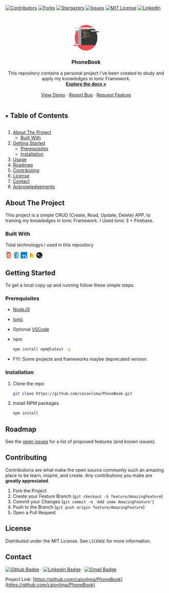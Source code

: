 [![Contributors][contributors-shield]][contributors-url]
[![Forks][forks-shield]][forks-url]
[![Stargazers][stars-shield]][stars-url]
[![Issues][issues-shield]][issues-url]
[![MIT License][license-shield]][license-url]
[![LinkedIn][linkedin-shield]][linkedin-url]



<!-- PROJECT LOGO -->
<br />
<p align="center">
  <a href="https://github.com/caiovlima/PhoneBook">
    <img src="images/logo.png" alt="Logo" width="80" height="80">
  </a>

  <h3 align="center">PhoneBook</h3>

  <p align="center">
    This repository contains a personal project i've been created to study and apply my knowledges in Ionic Framework.
    <br />
    <a href="https://github.com/caiovlima/PhoneBook"><strong>Explore the docs »</strong></a>
    <br />
    <br />
    <a href="https://github.com/caiovlima/PhoneBook">View Demo</a>
    ·
    <a href="https://github.com/caiovlima/PhoneBook/issues">Report Bug</a>
    ·
    <a href="https://github.com/caiovlima/PhoneBook/issues">Request Feature</a>
  </p>
</p>



<!-- TABLE OF CONTENTS -->
<details open="open">
  <summary><h2 style="display: inline-block">Table of Contents</h2></summary>
  <ol>
    <li>
      <a href="#about-the-project">About The Project</a>
      <ul>
        <li><a href="#built-with">Built With</a></li>
      </ul>
    </li>
    <li>
      <a href="#getting-started">Getting Started</a>
      <ul>
        <li><a href="#prerequisites">Prerequisites</a></li>
        <li><a href="#installation">Installation</a></li>
      </ul>
    </li>
    <li><a href="#usage">Usage</a></li>
    <li><a href="#roadmap">Roadmap</a></li>
    <li><a href="#contributing">Contributing</a></li>
    <li><a href="#license">License</a></li>
    <li><a href="#contact">Contact</a></li>
    <li><a href="#acknowledgements">Acknowledgements</a></li>
  </ol>
</details>



<!-- ABOUT THE PROJECT -->
## About The Project

This project is a simple CRUD (Create, Read, Update, Delete) APP, to training my knowledges in Ionic Framework.
I Used Ionic 3 + Firebase.



### Built With
Total technologys i used in this repository


<code><img  height="20"  src="https://raw.githubusercontent.com/github/explore/80688e429a7d4ef2fca1e82350fe8e3517d3494d/topics/html/html.png"></code> <code><img  height="20"  src="https://raw.githubusercontent.com/github/explore/80688e429a7d4ef2fca1e82350fe8e3517d3494d/topics/css/css.png"></code>
<code><img  height="20"  src="https://raw.githubusercontent.com/github/explore/80688e429a7d4ef2fca1e82350fe8e3517d3494d/topics/typescript/typescript.png"></code> <code><img  height="20"  src="https://raw.githubusercontent.com/github/explore/80688e429a7d4ef2fca1e82350fe8e3517d3494d/topics/firebase/firebase.png"></code> <code><img  height="20"  src="https://raw.githubusercontent.com/github/explore/80688e429a7d4ef2fca1e82350fe8e3517d3494d/topics/terminal/terminal.png"></code> 



<!-- GETTING STARTED -->
## Getting Started

To get a local copy up and running follow these simple steps.

### Prerequisites

* [NodeJS](https://nodejs.org/en/)
* [Ionic](https://ionicframework.com/)
* Optional [VSCode](https://code.visualstudio.com/)

* npm
  ```sh
  npm install npm@latest -g
  ```
* FYI: Some projects and frameworks maybe deprecated version.

### Installation

1. Clone the repo
   ```sh
   git clone https://github.com/caiovlima/PhoneBook.git
   ```
2. Install NPM packages 
   ```sh
   npm install
   ```



<!-- ROADMAP -->
## Roadmap

See the [open issues](https://github.com/caiovlima/PhoneBook/issues) for a list of proposed features (and known issues).



<!-- CONTRIBUTING -->
## Contributing

Contributions are what make the open source community such an amazing place to be learn, inspire, and create. Any contributions you make are **greatly appreciated**.

1. Fork the Project
2. Create your Feature Branch (`git checkout -b feature/AmazingFeature`)
3. Commit your Changes (`git commit -m 'Add some AmazingFeature'`)
4. Push to the Branch (`git push origin feature/AmazingFeature`)
5. Open a Pull Request



<!-- LICENSE -->
## License

Distributed under the MIT License. See `LICENSE` for more information.



<!-- CONTACT -->
## Contact

[![Github Badge](https://img.shields.io/badge/-Github-000?style=flat&logo=Github&logoColor=white&link=https://github.com/caiovlima)](https://github.com/caiovlima) · [![Linkedin Badge](https://img.shields.io/badge/-LinkedIn-blue?style=flat&logo=Linkedin&logoColor=white&link=https://www.linkedin.com/in/caioviniciuslima/)](https://www.linkedin.com/in/caioviniciuslima/) · [![Gmail Badge](https://img.shields.io/badge/-Gmail-c14438?style=flat&logo=Gmail&logoColor=white&link=mailto:contatocaiovlimat@gmail.com)](mailto:contatocaiovlima@gmail.com)

Project Link: [https://github.com/caiovlima/PhoneBook](https://github.com/caiovlima/PhoneBook)




<!-- MARKDOWN LINKS & IMAGES -->
<!-- https://www.markdownguide.org/basic-syntax/#reference-style-links -->
[contributors-shield]: https://img.shields.io/github/contributors/caiovlima/PhoneBook.svg?style=for-the-badge
[contributors-url]: https://github.com/caiovlima/PhoneBook/graphs/contributors
[forks-shield]: https://img.shields.io/github/forks/caiovlima/PhoneBook.svg?style=for-the-badge
[forks-url]: https://github.com/caiovlima/PhoneBook/network/members
[stars-shield]: https://img.shields.io/github/stars/caiovlima/PhoneBook.svg?style=for-the-badge
[stars-url]: https://github.com/caiovlima/PhoneBook/stargazers
[issues-shield]: https://img.shields.io/github/issues/caiovlima/PhoneBook.svg?style=for-the-badge
[issues-url]: https://github.com/caiovlima/PhoneBook/issues
[license-shield]: https://img.shields.io/github/license/caiovlima/PhoneBook.svg?style=for-the-badge
[license-url]: https://github.com/caiovlima/PhoneBook/blob/master/LICENSE.txt
[linkedin-shield]: https://img.shields.io/badge/-LinkedIn-black.svg?style=for-the-badge&logo=linkedin&colorB=555
[linkedin-url]: https://www.linkedin.com/in/caioviniciuslima/

